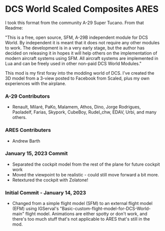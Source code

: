 # DCS World Scaled Composites ARES

I took this format from the community A-29 Super Tucano. From that Readme:

"This is a free, open source, SFM, A-29B independent module for DCS World. By independent it is meant that it does not require any other modules to work.
The development is in a very early stage, but the author has decided on releasing it in hopes it will help others on the implementation of modern aircraft systems using SFM.
All aircraft systems are implemented in Lua and can be freely used in other non-paid DCS World Modules."

This mod is my first foray into the modding world of DCS. I've created the 3D model from a 3-view posted to Facebook from Scaled, plus my own experiences with the airplane.

### A-29 Contributors
- Renault, Milaré, PaKo, Malamem, Athos, Dino, Jorge Rodrigues, Paoladelf, Farias, Skypork, CubeBoy, Rudel_chw, EDAV, Urbi, and many others.
### ARES Contributers
- Andrew Barth


### January 15, 2023 Commit
- Separated the cockpit model from the rest of the plane for future cockpit work
- Moved the viewpoint to be realistic - could still move forward a bit more.
- Retextured the cockpit with Zolatone!

### Initial Commit - January 14, 2023
- Changed from a simple flight model (SFM) to an external flight model (EFM) using IGServal's "Basic-custom-flight-model-for-DCS-World-main" flight model. Animations are either spotty or don't work, and there's too much stuff that's not applicable to ARES that's still in the mod.